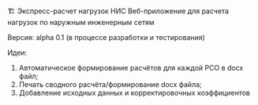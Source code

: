 🏗️ Экспресс-расчет нагрузок НИС
Веб-приложение для расчета нагрузок по наружным инженерным сетям

Версия: alpha 0.1 (в процессе разработки и тестирования)

Идеи:
1. Автоматическое формирование расчётов для каждой РСО в docx файл;
2. Печать сводного расчёта/формирование docx файла;
3. Добавление исходных данных и корректировочных коэффициентов
